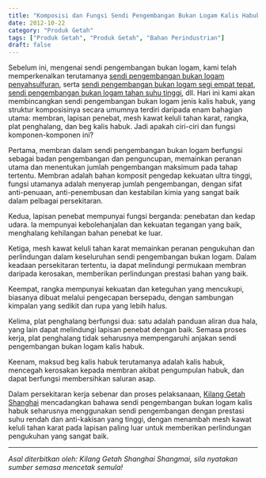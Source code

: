 ```yaml
---
title: "Komposisi dan Fungsi Sendi Pengembangan Bukan Logam Kalis Habuk"
date: 2012-10-22
category: "Produk Getah"
tags: ["Produk Getah", "Produk Getah", "Bahan Perindustrian"]
draft: false
---
```


Sebelum ini, mengenai sendi pengembangan bukan logam, kami telah memperkenalkan terutamanya [sendi pengembangan bukan logam penyahsulfuran](http://www.smpolymer.com/xiangjiaozhipin/132/), serta [sendi pengembangan bukan logam segi empat tepat](http://www.smpolymer.com/xiangjiaozhipin/135/), [sendi pengembangan bukan logam tahan suhu tinggi](http://www.smpolymer.com/xiangjiaozhipin/140/), dll. Hari ini kami akan membincangkan sendi pengembangan bukan logam jenis kalis habuk, yang struktur komposisinya secara umumnya terdiri daripada enam bahagian utama: membran, lapisan penebat, mesh kawat keluli tahan karat, rangka, plat penghalang, dan beg kalis habuk. Jadi apakah ciri-ciri dan fungsi komponen-komponen ini?

Pertama, membran dalam sendi pengembangan bukan logam berfungsi sebagai badan pengembangan dan penguncupan, memainkan peranan utama dan menentukan jumlah pengembangan maksimum pada tahap tertentu. Membran adalah bahan komposit pengedap kekuatan ultra tinggi, fungsi utamanya adalah menyerap jumlah pengembangan, dengan sifat anti-penuaan, anti-penembusan dan kestabilan kimia yang sangat baik dalam pelbagai persekitaran.

Kedua, lapisan penebat mempunyai fungsi berganda: penebatan dan kedap udara. Ia mempunyai kebolehanjalan dan kekuatan tegangan yang baik, menghalang kehilangan bahan penebat ke luar.

Ketiga, mesh kawat keluli tahan karat memainkan peranan pengukuhan dan perlindungan dalam keseluruhan sendi pengembangan bukan logam. Dalam keadaan persekitaran tertentu, ia dapat melindungi permukaan membran daripada kerosakan, memberikan perlindungan prestasi bahan yang baik.

Keempat, rangka mempunyai kekuatan dan keteguhan yang mencukupi, biasanya dibuat melalui pengecapan bersepadu, dengan sambungan kimpalan yang sedikit dan rupa yang lebih halus.

Kelima, plat penghalang berfungsi dua: satu adalah panduan aliran dua hala, yang lain dapat melindungi lapisan penebat dengan baik. Semasa proses kerja, plat penghalang tidak seharusnya mempengaruhi anjakan sendi pengembangan bukan logam kalis habuk.

Keenam, maksud beg kalis habuk terutamanya adalah kalis habuk, mencegah kerosakan kepada membran akibat pengumpulan habuk, dan dapat berfungsi membersihkan saluran asap.

Dalam persekitaran kerja sebenar dan proses pelaksanaan, [Kilang Getah Shanghai](http://www.smpolymer.com/) mencadangkan bahawa sendi pengembangan bukan logam kalis habuk seharusnya menggunakan sendi pengembangan dengan prestasi suhu rendah dan anti-kakisan yang tinggi, dengan menambah mesh kawat keluli tahan karat pada lapisan paling luar untuk memberikan perlindungan pengukuhan yang sangat baik.

---

*Asal diterbitkan oleh: Kilang Getah Shanghai Shangmai, sila nyatakan sumber semasa mencetak semula!*